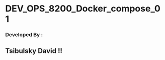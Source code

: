 # DEV_OPS_8200_Docker_compose_01

### Developed By :  
##          Tsibulsky David !!   
   
                   
